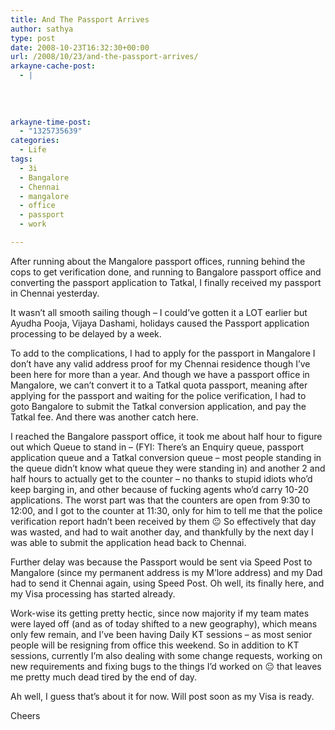 ```yaml
---
title: And The Passport Arrives
author: sathya
type: post
date: 2008-10-23T16:32:30+00:00
url: /2008/10/23/and-the-passport-arrives/
arkayne-cache-post:
  - |
    
    
    
    
arkayne-time-post:
  - "1325735639"
categories:
  - Life
tags:
  - 3i
  - Bangalore
  - Chennai
  - mangalore
  - office
  - passport
  - work

---
```

After running about the Mangalore passport offices, running behind the cops to get verification done, and running to Bangalore passport office and converting the passport application to Tatkal, I finally received my passport in Chennai yesterday.

It wasn&#8217;t all smooth sailing though &#8211; I could&#8217;ve gotten it a LOT earlier but Ayudha Pooja, Vijaya Dashami, holidays caused the Passport application processing to be delayed by a week.  
<!--more-->

  
To add to the complications, I had to apply for the passport in Mangalore I don&#8217;t have any valid address proof for my Chennai residence though I&#8217;ve been here for more than a year. And though we have a passport office in Mangalore, we can&#8217;t convert it to a Tatkal quota passport, meaning after applying for the passport and waiting for the police verification, I had to goto Bangalore to submit the Tatkal conversion application, and pay the Tatkal fee. And there was another catch here.

I reached the Bangalore passport office, it took me about half hour to figure out which Queue to stand in &#8211; (FYI: There&#8217;s an Enquiry queue, passport application queue and a Tatkal conversion queue &#8211; most people standing in the queue didn&#8217;t know what queue they were standing in) and another 2 and half hours to actually get to the counter &#8211; no thanks to stupid idiots who&#8217;d keep barging in, and other because of fucking agents who&#8217;d carry 10-20 applications. The worst part was that the counters are open from 9:30 to 12:00, and I got to the counter at 11:30, only for him to tell me that the police verification report hadn&#8217;t been received by them 😐 So effectively that day was wasted, and had to wait another day, and thankfully by the next day I was able to submit the application head back to Chennai.

Further delay was because the Passport would be sent via Speed Post to Mangalore (since my permanent address is my M&#8217;lore address) and my Dad had to send it Chennai again, using Speed Post. Oh well, its finally here, and my Visa processing has started already.

Work-wise its getting pretty hectic, since now majority if my team mates were layed off (and as of today shifted to a new geography), which means only few remain, and I&#8217;ve been having Daily KT sessions &#8211; as most senior people will be resigning from office this weekend. So in addition to KT sessions, currently I&#8217;m also dealing with some change requests, working on new requirements and fixing bugs to the things I&#8217;d worked on 😐 that leaves me pretty much dead tired by the end of day.

Ah well, I guess that&#8217;s about it for now. Will post soon as my Visa is ready.

Cheers
